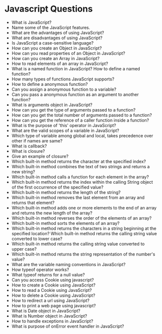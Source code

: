 # Javascript Questions

* What is JavaScript?
* Name some of the JavaScript features.
* What are the advantages of using JavaScript?
* What are disadvantages of using JavaScript?
* Is JavaScript a case-sensitive language?
* How can you create an Object in JavaScript?
* How can you read properties of an Object in JavaScript?
* How can you create an Array in JavaScript?
* How to read elements of an array in JavaScript?
* What is a named function in JavaScript? How to define a named
function?
* How many types of functions JavaScript supports?
* How to define a anonymous function?
* Can you assign a anonymous function to a variable?
* Can you pass a anonymous function as an argument to another
function?
* What is arguments object in JavaScript?
* How can you get the type of arguments passed to a function?
* How can you get the total number of arguments passed to a function?
* How can you get the reference of a caller function inside a function?
* What is the purpose of 'this' operator in JavaScript?
* What are the valid scopes of a variable in JavaScript?
* Which type of variable among global and local, takes precedence over other if names are same?
* What is callback?
* What is closure?
* Give an example of closure?
* Which built-in method returns the character at the specified index?
* Which built-in method combines the text of two strings and returns a new string?
* Which built-in method calls a function for each element in the array?
* Which built-in method returns the index within the calling String object of the first occurrence of the specified value?
* Which built-in method returns the length of the string?
* Which built-in method removes the last element from an array and returns that element?
* Which built-in method adds one or more elements to the end of an array and returns the new length of the array?
* Which built-in method reverses the order of the elements of an array?
* Which built-in method sorts the elements of an array?
* Which built-in method returns the characters in a string beginning at the specified location?
Which built-in method returns the calling string value converted to lower case?
* Which built-in method returns the calling string value converted to upper case?
* Which built-in method returns the string representation of the number's value?
* What are the variable naming conventions in JavaScript?
* How typeof operator works?
* What typeof returns for a null value?
* Can you access Cookie using javascript?
* How to create a Cookie using JavaScript?
* How to read a Cookie using JavaScript?
* How to delete a Cookie using JavaScript?
* How to redirect a url using JavaScript?
* How to print a web page using javascript?
* What is Date object in JavaScript?
* What is Number object in JavaScript?
* How to handle exceptions in JavaScript?
* What is purpose of onError event handler in JavaScript?